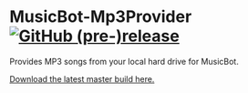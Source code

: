 # MusicBot-Mp3Provider [![GitHub (pre-)release](https://img.shields.io/github/release/BjoernPetersen/MusicBot-Mp3Provider/all.svg)](https://github.com/BjoernPetersen/MusicBot-Mp3Provider/releases)

Provides MP3 songs from your local hard drive for MusicBot.

[Download the latest master build here.](https://felixgail.github.io/CircleCIArtifactProvider/index.html?vcs-type=github&user=BjoernPetersen&project=MusicBot-Mp3Provider&build=latest&branch=master&filter=successful&path=dist/musicbot-mp3provider.jar&token=6a029f4b9fb46d65b56d658db2bea00e08980d14)
